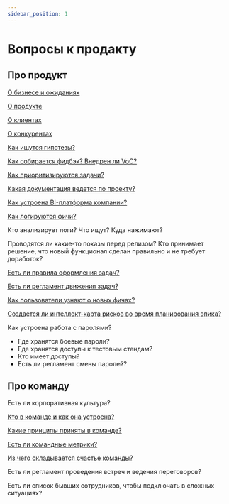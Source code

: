 ```yaml
---
sidebar_position: 1
---
```

# Вопросы к продакту

## Про продукт

[О бизнесе и ожиданиях](./business.md)

[О продукте](./product.md)

[О клиентах](./customers.md)

[О конкурентах](./competitors.md)

[Как ищутся гипотезы?](./researches/index.md)

[Как собирается фидбэк? Внедрен ли VoC?](./feedback.md)

[Как приоритизируются задачи?](./prioritization/index.md)

[Какая документация ведется по проекту?](../develop/docs/index.md)

[Как устроена BI-платформа компании?](./metrics.md)

[Как логируются фичи?](../develop/logs.md)

Кто анализирует логи? Что ищут? Куда нажимают?

Проводятся ли какие-то показы перед релизом? Кто принимает решение, что новый функционал сделан правильно и не требует доработок?

[Есть ли правила оформления задач?](./task-create.md)

[Есть ли регламент движения задач?](./task-movement.md)

[Как пользователи узнают о новых фичах?](./storytelling.md)

[Создается ли интеллект-карта рисков во время планирования эпика?](./risks.md)

Как устроена работа с паролями? 
- Где хранятся боевые пароли?
- Где хранятся доступы к тестовым стендам?
- Кто имеет доступы?
- Есть ли регламент смены паролей?

## Про команду

Есть ли корпоративная культура?

[Кто в команде и как она устроена?](./team.md)

[Какие принципы приняты в команде?](../po/principles/index.md)

[Есть ли командные метрики?](./team-metrics.md)

[Из чего складывается счастье команды?](./happiness.md)

Есть ли регламент проведения встреч и ведения переговоров?

Есть ли список бывших сотрудников, чтобы подключать в сложных ситуациях?

